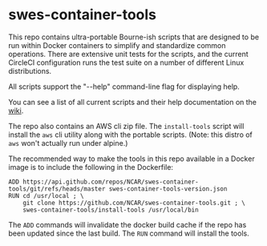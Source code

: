 # swes-container-tools

This repo contains ultra-portable Bourne-ish scripts that are designed to be
run within Docker containers to simplify and standardize common operations.
There are extensive unit tests for the scripts, and the current CircleCI
configuration runs the test suite on a number of different Linux distributions.

All scripts support the "--help" command-line flag for displaying help.

You can see a list of all current scripts and their help documentation on the
[wiki](https://github.com/NCAR/swes-container-tools/wiki).

The repo also contains an AWS cli zip file. The `install-tools` script will
install the `aws` cli utility along with the portable scripts. (Note: this
distro of `aws` won't actually run under alpine.)

The recommended way to make the tools in this repo available in a Docker image
is to include the following in the Dockerfile:

```
ADD https://api.github.com/repos/NCAR/swes-container-tools/git/refs/heads/master swes-container-tools-version.json
RUN cd /usr/local ; \
    git clone https://github.com/NCAR/swes-container-tools.git ; \
    swes-container-tools/install-tools /usr/local/bin
```

The `ADD` commands will invalidate the docker build cache if the repo has
been updated since the last build. The `RUN` command will install the tools.

